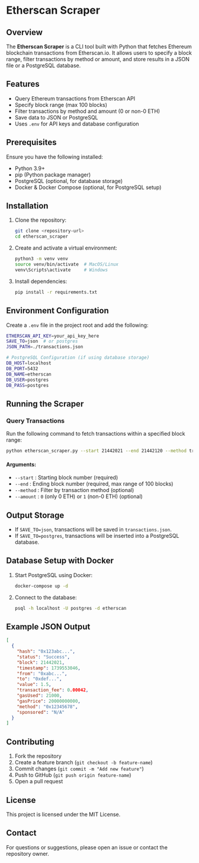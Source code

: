 # Etherscan Scraper

## Overview
The **Etherscan Scraper** is a CLI tool built with Python that fetches Ethereum blockchain transactions from Etherscan.io. It allows users to specify a block range, filter transactions by method or amount, and store results in a JSON file or a PostgreSQL database.

## Features
- Query Ethereum transactions from Etherscan API
- Specify block range (max 100 blocks)
- Filter transactions by method and amount (0 or non-0 ETH)
- Save data to JSON or PostgreSQL
- Uses `.env` for API keys and database configuration

## Prerequisites
Ensure you have the following installed:
- Python 3.9+
- pip (Python package manager)
- PostgreSQL (optional, for database storage)
- Docker & Docker Compose (optional, for PostgreSQL setup)

## Installation
1. Clone the repository:
   ```sh
   git clone <repository-url>
   cd etherscan_scraper
   ```
2. Create and activate a virtual environment:
   ```sh
   python3 -m venv venv
   source venv/bin/activate  # MacOS/Linux
   venv\Scripts\activate     # Windows
   ```
3. Install dependencies:
   ```sh
   pip install -r requirements.txt
   ```

## Environment Configuration
Create a `.env` file in the project root and add the following:
```sh
ETHERSCAN_API_KEY=your_api_key_here
SAVE_TO=json  # or postgres
JSON_PATH=./transactions.json

# PostgreSQL Configuration (if using database storage)
DB_HOST=localhost
DB_PORT=5432
DB_NAME=etherscan
DB_USER=postgres
DB_PASS=postgres
```

## Running the Scraper
### Query Transactions
Run the following command to fetch transactions within a specified block range:
```sh
python etherscan_scraper.py --start 21442021 --end 21442120 --method transfer --amount 0
```
#### Arguments:
- `--start` : Starting block number (required)
- `--end` : Ending block number (required, max range of 100 blocks)
- `--method` : Filter by transaction method (optional)
- `--amount` : `0` (only 0 ETH) or `1` (non-0 ETH) (optional)

## Output Storage
- If `SAVE_TO=json`, transactions will be saved in `transactions.json`.
- If `SAVE_TO=postgres`, transactions will be inserted into a PostgreSQL database.

## Database Setup with Docker
1. Start PostgreSQL using Docker:
   ```sh
   docker-compose up -d
   ```
2. Connect to the database:
   ```sh
   psql -h localhost -U postgres -d etherscan
   ```

## Example JSON Output
```json
[
  {
    "hash": "0x123abc...",
    "status": "Success",
    "block": 21442021,
    "timestamp": 1739553046,
    "from": "0xabc...",
    "to": "0xdef...",
    "value": 1.5,
    "transaction_fee": 0.00042,
    "gasUsed": 21000,
    "gasPrice": 20000000000,
    "method": "0x12345678",
    "sponsored": "N/A"
  }
]
```

## Contributing
1. Fork the repository
2. Create a feature branch (`git checkout -b feature-name`)
3. Commit changes (`git commit -m "Add new feature"`)
4. Push to GitHub (`git push origin feature-name`)
5. Open a pull request

## License
This project is licensed under the MIT License.

## Contact
For questions or suggestions, please open an issue or contact the repository owner.

